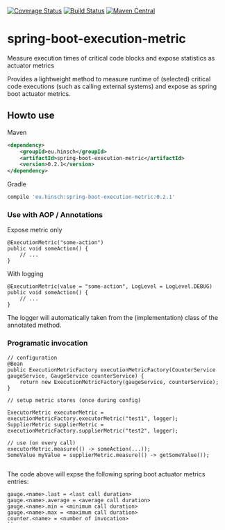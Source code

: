 [![Coverage Status](https://coveralls.io/repos/lukashinsch/spring-boot-execution-metric/badge.svg?branch=master)](https://coveralls.io/r/lukashinsch/spring-boot-execution-metric?branch=master)
[![Build Status](https://travis-ci.org/lukashinsch/spring-boot-execution-metric.svg?branch=master)](https://travis-ci.org/lukashinsch/spring-boot-execution-metric)
[![Maven Central](https://maven-badges.herokuapp.com/maven-central/eu.hinsch/spring-boot-execution-metric/badge.svg)](https://maven-badges.herokuapp.com/maven-central/eu.hinsch/spring-boot-execution-metric/)


# spring-boot-execution-metric
Measure execution times of critical code blocks and expose statistics as actuator metrics 

Provides a lightweight method to measure runtime of (selected) critical code executions (such as calling external systems) and expose as spring boot actuator metrics.

## Howto use

Maven
```xml
<dependency>
    <groupId>eu.hinsch</groupId>
    <artifactId>spring-boot-execution-metric</artifactId>
    <version>0.2.1</version>
</dependency>
```

Gradle
```groovy
compile 'eu.hinsch:spring-boot-execution-metric:0.2.1'
```

### Use with AOP / Annotations

Expose metric only

```
@ExecutionMetric("some-action")
public void someAction() {
    // ...
}
```

With logging

```
@ExecutionMetric(value = "some-action", LogLevel = LogLevel.DEBUG)
public void someAction() {
    // ...
}
```
The logger will automatically taken from the (implementation) class of the annotated method.

### Programatic invocation

```
// configuration
@Bean
public ExecutionMetricFactory executionMetricFactory(CounterService gaugeService, GaugeService counterService) {
    return new ExecutionMetricFactory(gaugeService, counterService);
}

// setup metric stores (once during config)

ExecutorMetric executorMetric = executionMetricFactory.executorMetric("test1", logger);
SupplierMetric supplierMetric = executionMetricFactory.supplierMetric("test2", logger);

// use (on every call)
executorMetric.measure(() -> someAction(...));
SomeValue myValue = supplierMetric.measure(() -> getSomeValue());
   
```

The code above will expse the following spring boot actuator metrics entries:

```
gauge.<name>.last = <last call duration>
gauge.<name>.average = <average call duration>
gauge.<name>.min = <minimum call duration>
gauge.<name>.max = <maximum call duration>
counter.<name> = <number of invocation>
``
